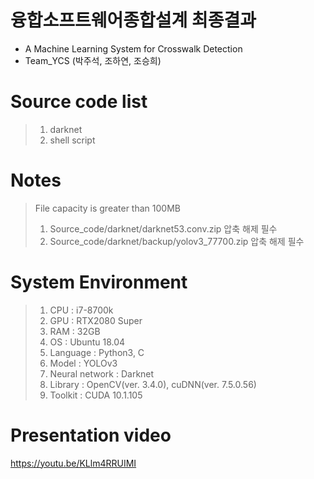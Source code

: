 융합소프트웨어종합설계 최종결과
===============================
* A Machine Learning System for Crosswalk Detection
* Team_YCS (박주석, 조하연, 조승희)

Source code list
================
> 1. darknet
> 2. shell script

Notes
=====
> File capacity is greater than 100MB
>	1. Source_code/darknet/darknet53.conv.zip 압축 해제 필수
>	2. Source_code/darknet/backup/yolov3_77700.zip 압축 해제 필수

System Environment
==================
> 1. CPU            : i7-8700k
> 2. GPU            : RTX2080 Super
> 3. RAM            : 32GB
> 4. OS             : Ubuntu 18.04
> 5. Language       : Python3, C
> 6. Model          : YOLOv3
> 7. Neural network : Darknet
> 8. Library        : OpenCV(ver. 3.4.0), cuDNN(ver. 7.5.0.56)
> 9. Toolkit        : CUDA 10.1.105

Presentation video
==================
https://youtu.be/KLlm4RRUIMI

